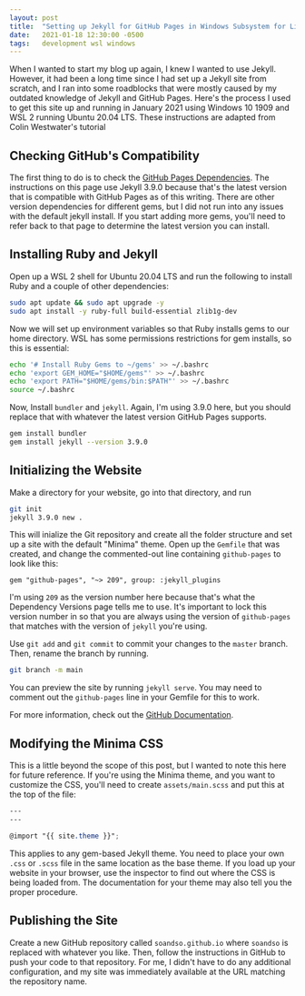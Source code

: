 ```yaml
---
layout: post
title:  "Setting up Jekyll for GitHub Pages in Windows Subsystem for Linux (WSL)"
date:   2021-01-18 12:30:00 -0500
tags:   development wsl windows
---
```


When I wanted to start my blog up again, I knew I wanted to use Jekyll.  However, it had been a long time since I had set up a Jekyll site from scratch, and I ran into some roadblocks that were mostly caused by my outdated knowledge of Jekyll and GitHub Pages.  Here's the process I used to get this site up and running in January 2021 using Windows 10 1909 and WSL 2 running Ubuntu 20.04 LTS.  These instructions are adapted from Colin Westwater's tutorial

## Checking GitHub's Compatibility

The first thing to do is to check the [GitHub Pages Dependencies](https://pages.github.com/versions/).  The instructions on this page use Jekyll 3.9.0 because that's the latest version that is compatible with GitHub Pages as of this writing.  There are other version dependencies for different gems, but I did not run into any issues with the default jekyll install.  If you start adding more gems, you'll need to refer back to that page to determine the latest version you can install.

## Installing Ruby and Jekyll

Open up a WSL 2 shell for Ubuntu 20.04 LTS and run the following to install Ruby and a couple of other dependencies:

```bash
sudo apt update && sudo apt upgrade -y
sudo apt install -y ruby-full build-essential zlib1g-dev
```

Now we will set up environment variables so that Ruby installs gems to our home directory.  WSL has some permissions restrictions for gem installs, so this is essential:

```bash
echo '# Install Ruby Gems to ~/gems' >> ~/.bashrc
echo 'export GEM_HOME="$HOME/gems"' >> ~/.bashrc
echo 'export PATH="$HOME/gems/bin:$PATH"' >> ~/.bashrc
source ~/.bashrc
```

Now, Install `bundler` and `jekyll`.  Again, I'm using 3.9.0 here, but you should replace that with whatever the latest version GitHub Pages supports.

```bash
gem install bundler
gem install jekyll --version 3.9.0
```

## Initializing the Website

Make a directory for your website, go into that directory, and run

```bash
git init
jekyll 3.9.0 new .
```

This will inialize the Git repository and create all the folder structure and set up a site with the default "Minima" theme.  Open up the `Gemfile` that was created, and change the commented-out line containing `github-pages` to look like this:

```
gem "github-pages", "~> 209", group: :jekyll_plugins
```

I'm using `209` as the version number here because that's what the Dependency Versions page tells me to use.  It's important to lock this version number in so that you are always using the version of `github-pages` that matches with the version of `jekyll` you're using.

Use `git add` and `git commit` to commit your changes to the `master` branch.  Then, rename the branch by running.

```bash
git branch -m main
```

You can preview the site by running `jekyll serve`.  You may need to comment out the `github-pages` line in your Gemfile for this to work.

For more information, check out the [GitHub Documentation](https://docs.github.com/en/github/working-with-github-pages/creating-a-github-pages-site-with-jekyll).

## Modifying the Minima CSS

This is a little beyond the scope of this post, but I wanted to note this here for future reference.  If you're using the Minima theme, and you want to customize the CSS, you'll need to create `assets/main.scss` and put this at the top of the file:

```scss
---
---

@import "{{ site.theme }}";
```

This applies to any gem-based Jekyll theme.  You need to place your own `.css` or `.scss` file in the same location as the base theme.  If you load up your website in your browser, use the inspector to find out where the CSS is being loaded from.  The documentation for your theme may also tell you the proper procedure.

## Publishing the Site

Create a new GitHub repository called `soandso.github.io` where `soandso` is replaced with whatever you like.  Then, follow the instructions in GitHub to push your code to that repository.  For me, I didn't have to do any additional configuration, and my site was immediately available at the URL matching the repository name.